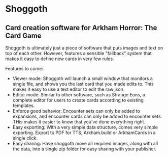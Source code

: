 # Shoggoth
## Card creation software for Arkham Horror: The Card Game

Shoggoth is ultimately just a piece of software that puts images and text on top of each other.
However, features a sensible "fallback" system that makes it easy to define new cards in very few rules.

Features to come:
* Viewer mode: Shoggoth will launch a small window that monitors a single file, and shows you the last card that you made edits to. This makes it easy to use a text editor to edit the raw json.
* Editor mode: Similar to other software, such as Strange Eons, a complete editor for users to create cards according to existing templates.
* Enforce good behavior: Encounter sets can only be added to expansions, and encounter cards can only be added to encounter sets. THis makes it easier to know that you've done everything right.
* Easy exporting: With a very simple data structure, comes very simple exporting. Export to PDF for TTS, Arkham.build or ArkhamCards in a single click.
* Easy sharing: Have shoggoth move all required images, along with all the data, into a single zip folder for easy sharing with your publisher.

